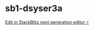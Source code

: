 # sb1-dsyser3a

[Edit in StackBlitz next generation editor ⚡️](https://stackblitz.com/~/github.com/Abhiraj2241/sb1-dsyser3a)